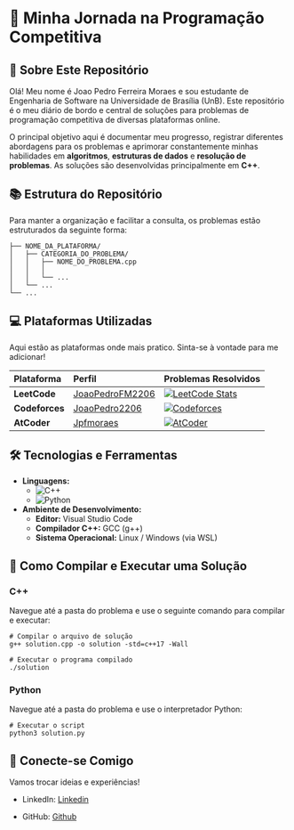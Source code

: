 # 🚀 Minha Jornada na Programação Competitiva


## 🎯 Sobre Este Repositório

Olá! Meu nome é Joao Pedro Ferreira Moraes e sou estudante de Engenharia de Software na Universidade de Brasília (UnB). Este repositório é o meu diário de bordo e central de soluções para problemas de programação competitiva de diversas plataformas online.

O principal objetivo aqui é documentar meu progresso, registrar diferentes abordagens para os problemas e aprimorar constantemente minhas habilidades em **algoritmos**, **estruturas de dados** e **resolução de problemas**. As soluções são desenvolvidas principalmente em **C++**.

## 📚 Estrutura do Repositório

Para manter a organização e facilitar a consulta, os problemas estão estruturados da seguinte forma:

```
├── NOME_DA_PLATAFORMA/
│   ├── CATEGORIA_DO_PROBLEMA/
│   │   ├── NOME_DO_PROBLEMA.cpp
│   │   │     
│   │   └── ...
│   └── ...
└── ...
```


## 💻 Plataformas Utilizadas

Aqui estão as plataformas onde mais pratico. Sinta-se à vontade para me adicionar!

| Plataforma | Perfil | Problemas Resolvidos |
| :--- | :--- | :--- |
| **LeetCode** | [JoaoPedroFM2206](https://leetcode.com/JoaoPedroFM/) | [![LeetCode Stats](https://leetcard.jacoblin.cool/JoaoPedroFM?theme=dark&font=Roboto)](https://leetcode.com/JoaoPedroFM/) |
| **Codeforces** | [JoaoPedro2206](https://codeforces.com/profile/JoaoPedro2206) | [![Codeforces](https://img.shields.io/badge/Codeforces-Profile-1F8ACB?style=for-the-badge&logo=codeforces&logoColor=white)](https://codeforces.com/profile/JoaoPedro2206) |
| **AtCoder** | [Jpfmoraes](https://atcoder.jp/users/Jpfmoraes) | [![AtCoder](https://img.shields.io/badge/AtCoder-Profile-blue?style=for-the-badge&logo=atcoder)](https://atcoder.jp/users/Jpfmoraes) |


## 🛠️ Tecnologias e Ferramentas

* **Linguagens:**
    * ![C++](https://img.shields.io/badge/C%2B%2B-00599C?style=for-the-badge&logo=c%2B%2B&logoColor=white)
    * ![Python](https://img.shields.io/badge/Python-3776AB?style=for-the-badge&logo=python&logoColor=white)
* **Ambiente de Desenvolvimento:**
    * **Editor:** Visual Studio Code
    * **Compilador C++:** GCC (g++)
    * **Sistema Operacional:** Linux / Windows (via WSL)

## 🚀 Como Compilar e Executar uma Solução

### C++

Navegue até a pasta do problema e use o seguinte comando para compilar e executar:

```
# Compilar o arquivo de solução
g++ solution.cpp -o solution -std=c++17 -Wall

# Executar o programa compilado
./solution
```

### Python

Navegue até a pasta do problema e use o interpretador Python:

```
# Executar o script
python3 solution.py
````

## 🔗 Conecte-se Comigo

Vamos trocar ideias e experiências!

- LinkedIn: [Linkedin](https://www.linkedin.com/in/joao-pedro-ferreira-moraes-4b1b77219/)

- GitHub: [Github](https://github.com/JoaoPedro2206)